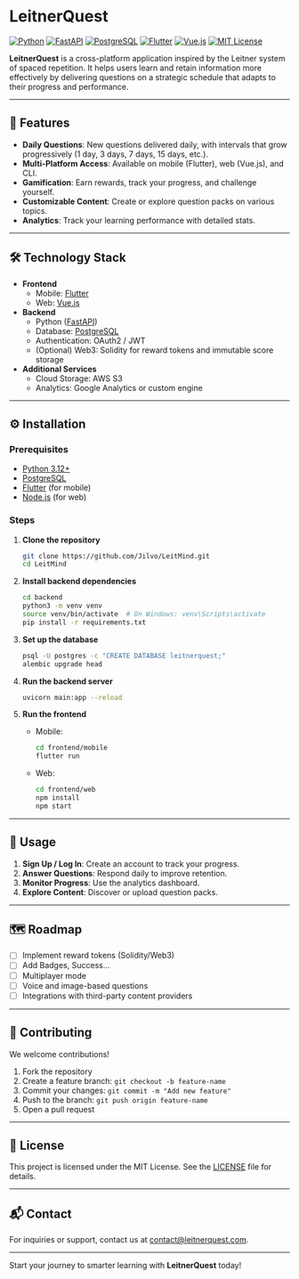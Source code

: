 # LeitnerQuest

[![Python](https://img.shields.io/badge/Python-3.12%2B-blue?logo=python)](https://www.python.org/)
[![FastAPI](https://img.shields.io/badge/FastAPI-Backend-green?logo=fastapi)](https://fastapi.tiangolo.com/)
[![PostgreSQL](https://img.shields.io/badge/PostgreSQL-Database-blue?logo=postgresql)](https://www.postgresql.org/)
[![Flutter](https://img.shields.io/badge/Flutter-Mobile-blue?logo=flutter)](https://flutter.dev/)
[![Vue.js](https://img.shields.io/badge/Vue.js-Web-4FC08D?logo=vue.js)](https://vuejs.org/)
[![MIT License](https://img.shields.io/badge/License-MIT-yellow.svg)](LICENSE)

**LeitnerQuest** is a cross-platform application inspired by the Leitner system of spaced repetition. It helps users learn and retain information more effectively by delivering questions on a strategic schedule that adapts to their progress and performance.

---

## 🚀 Features

- **Daily Questions**: New questions delivered daily, with intervals that grow progressively (1 day, 3 days, 7 days, 15 days, etc.).
- **Multi-Platform Access**: Available on mobile (Flutter), web (Vue.js), and CLI.
- **Gamification**: Earn rewards, track your progress, and challenge yourself.
- **Customizable Content**: Create or explore question packs on various topics.
- **Analytics**: Track your learning performance with detailed stats.

---

## 🛠️ Technology Stack

- **Frontend**
  - Mobile: [Flutter](https://flutter.dev/)
  - Web: [Vue.js](https://vuejs.org/)
- **Backend**
  - Python ([FastAPI](https://fastapi.tiangolo.com/))
  - Database: [PostgreSQL](https://www.postgresql.org/)
  - Authentication: OAuth2 / JWT
  - (Optional) Web3: Solidity for reward tokens and immutable score storage
- **Additional Services**
  - Cloud Storage: AWS S3
  - Analytics: Google Analytics or custom engine

---

## ⚙️ Installation

### Prerequisites

- [Python 3.12+](https://www.python.org/downloads/)
- [PostgreSQL](https://www.postgresql.org/download/)
- [Flutter](https://flutter.dev/docs/get-started/install) (for mobile)
- [Node.js](https://nodejs.org/) (for web)

### Steps

1. **Clone the repository**
   ```bash
   git clone https://github.com/Jilvo/LeitMind.git
   cd LeitMind
   ```

2. **Install backend dependencies**
   ```bash
   cd backend
   python3 -m venv venv
   source venv/bin/activate  # On Windows: venv\Scripts\activate
   pip install -r requirements.txt
   ```

3. **Set up the database**
   ```bash
   psql -U postgres -c "CREATE DATABASE leitnerquest;"
   alembic upgrade head
   ```

4. **Run the backend server**
   ```bash
   uvicorn main:app --reload
   ```

5. **Run the frontend**
   - Mobile:
     ```bash
     cd frontend/mobile
     flutter run
     ```
   - Web:
     ```bash
     cd frontend/web
     npm install
     npm start
     ```

---

## 📖 Usage

1. **Sign Up / Log In**: Create an account to track your progress.
2. **Answer Questions**: Respond daily to improve retention.
3. **Monitor Progress**: Use the analytics dashboard.
4. **Explore Content**: Discover or upload question packs.

---

## 🗺️ Roadmap

- [ ] Implement reward tokens (Solidity/Web3)
- [ ] Add Badges, Success...
- [ ] Multiplayer mode
- [ ] Voice and image-based questions
- [ ] Integrations with third-party content providers

---

## 🤝 Contributing

We welcome contributions!  
1. Fork the repository  
2. Create a feature branch: `git checkout -b feature-name`  
3. Commit your changes: `git commit -m "Add new feature"`  
4. Push to the branch: `git push origin feature-name`  
5. Open a pull request

---

## 📄 License

This project is licensed under the MIT License. See the [LICENSE](LICENSE) file for details.

---

## 📬 Contact

For inquiries or support, contact us at [contact@leitnerquest.com](mailto:contact@leitnerquest.com).

---

Start your journey to smarter learning with **LeitnerQuest** today!